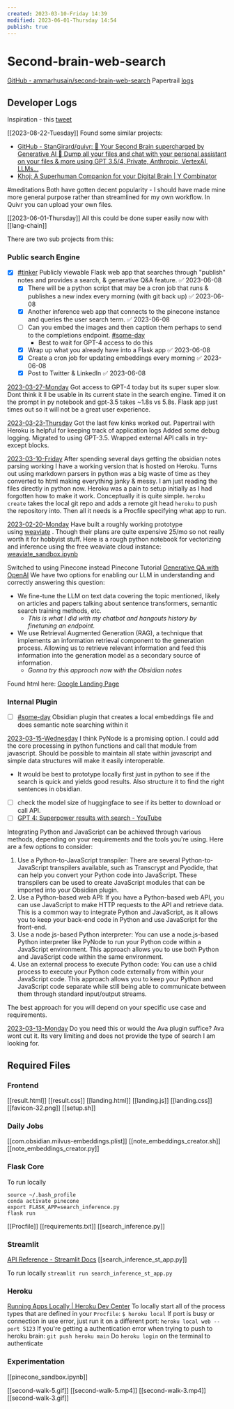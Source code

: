 ```yaml
---
created: 2023-03-10-Friday 14:39
modified: 2023-06-01-Thursday 14:54
publish: true
---
```

# Second-brain-web-search

[GitHub - ammarhusain/second-brain-web-search](https://github.com/ammarhusain/second-brain-web-search)
Papertrail [logs](https://my.papertrailapp.com/groups/38899847/events)

## Developer Logs

Inspiration - this [tweet](https://twitter.com/Sarah_A_Bentley/status/1611069576099336207)

[[2023-08-22-Tuesday]]
Found some similar projects:
- [GitHub - StanGirard/quivr: 🧠 Your Second Brain supercharged by Generative AI 🧠 Dump all your files and chat with your personal assistant on your files & more using GPT 3.5/4, Private, Anthropic, VertexAI, LLMs...](https://github.com/StanGirard/quivr)
- [Khoj: A Superhuman Companion for your Digital Brain | Y Combinator](https://www.ycombinator.com/companies/khoj)

#meditations Both have gotten decent popularity - I should have made mine more general purpose rather than streamlined for my own workflow. In Quivr you can upload your own files.

[[2023-06-01-Thursday]] All this could be done super easily now with [[lang-chain]]

There are two sub projects from this:

### Public search Engine

- [x] [#tinker](app://obsidian.md/index.html#tinker) Publicly viewable Flask web app that searches through "publish" notes and provides a search, & generative Q&A feature. ✅ 2023-06-08
	 - [x] There will be a python script that may be a cron job that runs & publishes a new index every morning (with git back up) ✅ 2023-06-08
	 - [x] Another inference web app that connects to the pinecone instance and queries the user search term. ✅ 2023-06-08
	 - [ ] Can you embed the images and then caption them perhaps to send to the completions endpoint. [#some-day](app://obsidian.md/index.html#some-day)
		  - Best to wait for GPT-4 access to do this
	 - [x] Wrap up what you already have into a Flask app ✅ 2023-06-08
	 - [x] Create a cron job for updating embeddings every morning ✅ 2023-06-08
	 - [x] Post to Twitter & LinkedIn ✅ 2023-06-08

[2023-03-27-Monday](app://obsidian.md/2023-03-27-Monday)
Got access to GPT-4 today but its super super slow. Dont think it ll be usable in its current state in the search engine. Timed it on the prompt in py notebook and gpt-3.5 takes ~1.8s vs 5.8s. Flask app just times out so it will not be a great user experience.

[2023-03-23-Thursday](app://obsidian.md/2023-03-23-Thursday)
Got the last few kinks worked out. Papertrail with Heroku is helpful for keeping track of application logs
Added some debug logging. Migrated to using GPT-3.5. Wrapped external API calls in try-except blocks.

[2023-03-10-Friday](app://obsidian.md/2023-03-10-Friday)
After spending several days getting the obsidian notes parsing working I have a working version that is hosted on Heroku. Turns out using markdown parsers in python was a big waste of time as they converted to html making everything janky & messy. I am just reading the files directly in python now.
Heroku was a pain to setup initially as I had forgotten how to make it work. Conceptually it is quite simple.
`heroku create` takes the local git repo and adds a remote git head `heroku` to push the repository into. Then all it needs is a Procfile specifying what app to run.

[2023-02-20-Monday](app://obsidian.md/2023-02-20-Monday)
Have built a roughly working prototype using [weaviate](https://weaviate.io/developers/weaviate/quickstart/end-to-end) . Though their plans are quite expensive 25/mo so not really worth it for hobbyist stuff. Here is a rough python notebook for vectorizing and inference using the free weaviate cloud instance:
[weaviate_sandbox.ipynb](app://obsidian.md/weaviate_sandbox.ipynb)

Switched to using Pinecone instead
Pinecone Tutorial
[Generative QA with OpenAI](https://docs.pinecone.io/docs/gen-qa-openai)
We have two options for enabling our LLM in understanding and correctly answering this question:

- We fine-tune the LLM on text data covering the topic mentioned, likely on articles and papers talking about sentence transformers, semantic search training methods, etc.
	 - *This is what I did with my chatbot and hangouts history by finetuning an endpoint.*
- We use Retrieval Augmented Generation (RAG), a technique that implements an information retrieval component to the generation process. Allowing us to retrieve relevant information and feed this information into the generation model as a secondary source of information.
	 - *Gonna try this approach now with the Obsidian notes*

Found html here: [Google Landing Page](https://codepen.io/tlikestocode/pen/LYRvgPZ)

### Internal Plugin

- [ ] [#some-day](app://obsidian.md/index.html#some-day) Obsidian plugin that creates a local embeddings file and does semantic note searching within it

[2023-03-15-Wednesday](app://obsidian.md/2023-03-15-Wednesday)
I think PyNode is a promising option. I could add the core processing in python functions and call that module from javascript. Should be possible to maintain all state within javascript and simple data structures will make it easily interoperable.

- It would be best to prototype locally first just in python to see if the search is quick and yields good results. Also structure it to find the right sentences in obsidian.
- [ ] check the model size of huggingface to see if its better to download or call API.
- [ ] [GPT 4: Superpower results with search - YouTube](https://www.youtube.com/watch?v=tBJ-CTKG2dM)

Integrating Python and JavaScript can be achieved through various methods, depending on your requirements and the tools you're using. Here are a few options to consider:

1. Use a Python-to-JavaScript transpiler: There are several Python-to-JavaScript transpilers available, such as Transcrypt and Pyodide, that can help you convert your Python code into JavaScript. These transpilers can be used to create JavaScript modules that can be imported into your Obsidian plugin.
2. Use a Python-based web API: If you have a Python-based web API, you can use JavaScript to make HTTP requests to the API and retrieve data. This is a common way to integrate Python and JavaScript, as it allows you to keep your back-end code in Python and use JavaScript for the front-end.
3. Use a node.js-based Python interpreter: You can use a node.js-based Python interpreter like PyNode to run your Python code within a JavaScript environment. This approach allows you to use both Python and JavaScript code within the same environment.
4. Use an external process to execute Python code: You can use a child process to execute your Python code externally from within your JavaScript code. This approach allows you to keep your Python and JavaScript code separate while still being able to communicate between them through standard input/output streams.

The best approach for you will depend on your specific use case and requirements.

[2023-03-13-Monday](app://obsidian.md/2023-03-13-Monday) Do you need this or would the Ava plugin suffice? Ava wont cut it. Its very limiting and does not provide the type of search I am looking for.

## Required Files
### Frontend

[[result.html]]
[[result.css]]
[[landing.html]]
[[landing.js]]
[[landing.css]]
[[favicon-32.png]]
[[setup.sh]]

### Daily Jobs

[[com.obsidian.milvus-embeddings.plist]]
[[note_embeddings_creator.sh]]
[[note_embeddings_creator.py]]

### Flask Core

To run locally

```![[search_inference_st_app.py]]
source ~/.bash_profile
conda activate pinecone
export FLASK_APP=search_inference.py
flask run
```

[[Procfile]]
[[requirements.txt]]
[[search_inference.py]]

### Streamlit

[API Reference - Streamlit Docs](https://docs.streamlit.io/library/api-reference)
[[search_inference_st_app.py]]

To run locally
`streamlit run search_inference_st_app.py`

### Heroku

[Running Apps Locally | Heroku Dev Center](https://devcenter.heroku.com/articles/heroku-local)
To locally start all of the process types that are defined in your `Procfile`:
`$ heroku local`
If port is busy or connection in use error, just run it on a different port:
`heroku local web --port 5123`
If you're getting a authentication error when trying to push to heroku brain: `git push heroku main`
Do `heroku login` on the terminal to authenticate

### Experimentation

[[pinecone_sandbox.ipynb]]

[[second-walk-5.gif]]
[[second-walk-5.mp4]]
[[second-walk-3.mp4]]
[[second-walk-3.gif]]
